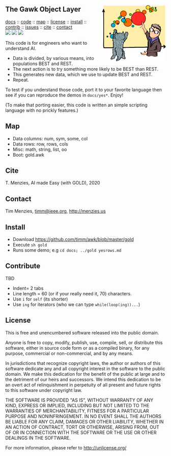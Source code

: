 <a name=top>
<img align=right src="https://raw.githubusercontent.com/timm/awk/master/etc/img/bubbles.png" width=200>
<h2>
     The Gawk Object Layer
</h2>
<p>
   <a    href="http://menzies.us/awk/index">docs</a>
   :: <a href="http://github.com/timm/awk">code</a>
   :: <a href="http://menzies.us/awk/index#map">map</a>
   :: <a href="http://menzies.us/awk/index#license">license</a>
   :: <a href="http://menzies.us/awk/index#install">install</a>
   :: <a href="http://menzies.us/awk/index#contribute">contrib</a>
   :: <a href="http://github.com/timm/awk/issues">issues</a>
   :: <a href="http://menzies.us/awk/index#cite">cite</a>
   :: <a href="http://menzies.us/awk/index#contact">contact</a>
<br>
   <img src="https://img.shields.io/badge/language-gawk-orange">
   <img src="https://img.shields.io/badge/purpose-ai,se-blueviolet">
   <img src="https://img.shields.io/badge/platform-mac,*nux-informational">
</p>

This code is for engineers who want to understand AI. 
- Data is divided, by various means, into populations BEST and REST. 
- The next action is to try something more likely to be BEST than REST. 
- This generates new data, which we use to update BEST and REST.
- Repeat.

To test if you understand those
code, port it to your favorite language then see if you can reproduce the 
demos in `docs/yes*`. Enjoy!

(To make that porting easier, this code is written an simple scripting language
with no prickly features.)

## Map


- Data columns:  num, sym, some, col
- Data rows: row, rows, cols
- Misc: math, string, list, oo
- Boot: gold.awk

## Cite

T. Menzies,  AI made Easy (with GOLD), 2020

## Contact

Tim Menzies, timm@ieee.org, http://menzies.us

## Install

- Download https://github.com/timm/awk/blob/master/gold
- Execute `sh gold`
- Runs some demo; e.g `cd docs; ../gold yesrows.md`

## Contribute

TBD

- Indent= 2 tabs
- Line length = 60 (or if your really need it, 70) characters.
- Use `i` for `self` (its shorter)
- Use `ing` for iterators (who we can type `while(loop(ing))...`)

## License

This is free and unencumbered software released into the public domain.

Anyone is free to copy, modify, publish, use, compile, sell, or
distribute this software, either in source code form or as a compiled
binary, for any purpose, commercial or non-commercial, and by any
means.

In jurisdictions that recognize copyright laws, the author or authors
of this software dedicate any and all copyright interest in the
software to the public domain. We make this dedication for the benefit
of the public at large and to the detriment of our heirs and
successors. We intend this dedication to be an overt act of
relinquishment in perpetuity of all present and future rights to this
software under copyright law.

THE SOFTWARE IS PROVIDED "AS IS", WITHOUT WARRANTY OF ANY KIND,
EXPRESS OR IMPLIED, INCLUDING BUT NOT LIMITED TO THE WARRANTIES OF
MERCHANTABILITY, FITNESS FOR A PARTICULAR PURPOSE AND NONINFRINGEMENT.
IN NO EVENT SHALL THE AUTHORS BE LIABLE FOR ANY CLAIM, DAMAGES OR
OTHER LIABILITY, WHETHER IN AN ACTION OF CONTRACT, TORT OR OTHERWISE,
ARISING FROM, OUT OF OR IN CONNECTION WITH THE SOFTWARE OR THE USE OR
OTHER DEALINGS IN THE SOFTWARE.

For more information, please refer to http://unlicense.org/

